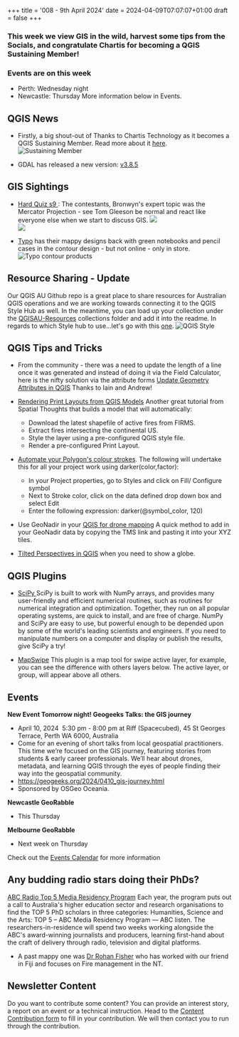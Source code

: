 +++
title = '008 - 9th April 2024'
date = 2024-04-09T07:07:07+01:00
draft = false
+++

### This week we view GIS in the wild, harvest some tips from the Socials, and congratulate Chartis for becoming a QGIS Sustaining Member!
### Events are on this week
- Perth: Wednesday night
- Newcastle: Thursday
More information below in Events.

## QGIS News
- Firstly, a big shout-out of Thanks to Chartis Technology as it becomes a QGIS Sustaining Member. Read more about it [here](https://chartistechnology.com/proud-sustaining-members-of-the-qgis-project).  
![Sustaining Member](qgis_small_sustaining-member_2024_highres-4-878x1024.png)

- GDAL has released a new version: [v3.8.5](https://github.com/OSGeo/gdal/blob/v3.8.5/NEWS.md)

## GIS Sightings
- [Hard Quiz s9 ](https://www.google.com/url?sa=t&source=web&rct=j&opi=89978449&url=https://iview.abc.net.au/show/hard-quiz/series/9/video/LE2231V008S00&ved=2ahUKEwjcxLquybOFAxX11TQHHTsuDWoQwqsBegQIChAE&usg=AOvVaw3e3ZTLtvdS14DNLn7lY4uR): The contestants, Bronwyn's expert topic was the Mercator Projection - see Tom Gleeson be normal and react like everyone else when we start to discuss GIS.
![](/hardquiz.png)  
<img src="https://github.com/qgisau/qgis-au.github.io/blob/master/content/posts/post-008/hardquiz.png"></img>


- [Typo](d) has their mappy designs back with green  notebooks and pencil cases in the contour design - but not online - only in store.  
![Typo contour products](typo.png)

## Resource Sharing - Update
Our QGIS AU Github repo is a great place to share resources for Australian QGIS operations and we are working towards connecting it to the QGIS Style Hub as well. In the meantime, you can load up your collection under the [QGISAU-Resources](https://github.com/qgisau/QGISAU-Resources) collections folder and add it into the readme.
In regards to which Style hub to use...let's go with this [one](https://plugins.qgis.org/styles/).
![QGIS Style](style.png)

## QGIS Tips and Tricks
- From the community - there was a need to update the length of a line once it was generated and instead of doing it via the Field Calculator, here is the nifty solution via the attribute forms [Update Geometry Attributes in QGIS](https://gis.stackexchange.com/questions/389709/automatically-updating-geometry-attributes-in-qgis-without-using-virtual-fields) Thanks to Iain and Andrew!

- [Rendering Print Layouts from QGIS Models](https://spatialthoughts.com/2024/04/08/rendering-print-layouts/) Another great tutorial from Spatial Thoughts that builds a model that will automatically:
  - Download the latest shapefile of active fires from FIRMS.
  - Extract fires intersecting the continental US.
  - Style the layer using a pre-configured QGIS style file.
  - Render a pre-configured Print Layout.

- [Automate your Polygon's colour strokes](https://x.com/helenmakesmaps/status/1745834461164347676). The following will undertake this for all your project work using darker(color,factor):
  - In your Project properties, go to Styles and click on Fill/ Configure symbol
  - Next to Stroke color, click on the data defined drop down box and select Edit
  - Enter the following expression: darker(@symbol_color, 120)

- Use GeoNadir in your [QGIS for drone mapping](https://x.com/GeoNadirAu/status/1777456432117411884)  A quick method to add in your GeoNadir data by copying the TMS link and pasting it into your XYZ tiles.

- [Tilted Perspectives in QGIS](https://proj.org/en/9.4/operations/projections/tpers.html) when you need to show a globe.

## QGIS Plugins
- [SciPy ](https://docs.scipy.org/doc/scipy/index.html) SciPy is built to work with NumPy arrays, and provides many  user-friendly and efficient numerical routines, such as routines for  numerical integration and optimization. Together, they run on all  popular operating systems, are quick to install, and are free of charge.  NumPy and SciPy are easy to use, but powerful enough to be depended  upon by some of the world's leading scientists and engineers. If you  need to manipulate numbers on a computer and display or publish the  results, give SciPy a try!

- [MapSwipe](https://github.com/lmotta/mapswipetool_plugin) This plugin is a map tool for swipe active layer, for example, you can see the difference with others layers below. The active layer, or group, will appear above all others.

## Events
**New Event Tomorrow night! Geogeeks Talks: the GIS journey**
- April 10, 2024  5:30 pm - 8:00 pm at Riff (Spacecubed), 45 St Georges Terrace, Perth WA 6000, Australia
- Come for an evening of short talks from local geospatial practitioners. This time we’re focused on the GIS journey, featuring stories from  students & early career professionals. We’ll hear about drones,  metadata, and learning QGIS through the eyes of people finding their way  into the geospatial community.
- https://geogeeks.org/2024/0410_gis-journey.html
- Sponsored by OSGeo Oceania.

**Newcastle GeoRabble**
- This Thursday

**Melbourne GeoRabble**
  - Next week on Thursday

Check out the [Events Calendar](https://qgis-australia.org/events/) for more information

## Any budding radio stars doing their PhDs?
[ABC Radio Top 5 Media Residency Program](https://www.abc.net.au/listen/programs/top5/the-abc-is-seeking-australia-s-best-and-brightest-young-minds/103465016) Each year, the program puts out a call to Australia's higher  education sector and research organisations to find the TOP 5 PhD  scholars in three categories: Humanities, Science and the Arts: TOP 5 – ABC Media Residency Program — ABC listen. The  researchers-in-residence will spend two weeks working alongside the  ABC's award-winning journalists and producers, learning first-hand about  the craft of delivery through radio, television and digital platforms.
- A past mappy one was [Dr Rohan Fisher](https://www.abc.net.au/listen/programs/futuretense/people-have-to-solve-the-climate-crisis-technology-no-answer/102897170) who has worked with our friend in Fiji and focuses on Fire management in the NT.

## Newsletter Content
Do you want to contribute some content? You can provide an interest story, a report on an event or a technical instruction. Head to the [Content Contribution form](https://forms.gle/2DPXq5Y8wqnc7KhS8) to fill in your contribution. We will then contact you to run through the contribution.
